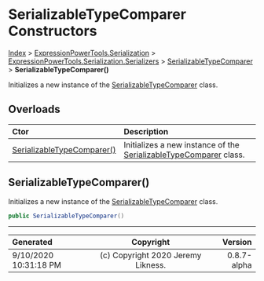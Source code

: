 ﻿# SerializableTypeComparer Constructors

[Index](../index.md) > [ExpressionPowerTools.Serialization](ExpressionPowerTools.Serialization.a.md) > [ExpressionPowerTools.Serialization.Serializers](ExpressionPowerTools.Serialization.Serializers.n.md) > [SerializableTypeComparer](ExpressionPowerTools.Serialization.Serializers.SerializableTypeComparer.cs.md) > **SerializableTypeComparer()**

Initializes a new instance of the [SerializableTypeComparer](ExpressionPowerTools.Serialization.Serializers.SerializableTypeComparer.cs.md) class.

## Overloads

| Ctor | Description |
| :-- | :-- |
| [SerializableTypeComparer()](#serializabletypecomparer) | Initializes a new instance of the [SerializableTypeComparer](ExpressionPowerTools.Serialization.Serializers.SerializableTypeComparer.cs.md) class. |

## SerializableTypeComparer()

Initializes a new instance of the [SerializableTypeComparer](ExpressionPowerTools.Serialization.Serializers.SerializableTypeComparer.cs.md) class.

```csharp
public SerializableTypeComparer()
```



---

| Generated | Copyright | Version |
| :-- | :-: | --: |
| 9/10/2020 10:31:18 PM | (c) Copyright 2020 Jeremy Likness. | 0.8.7-alpha |
